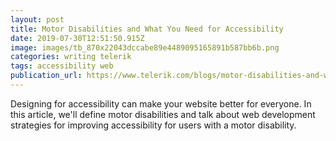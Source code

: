 ```yaml
---
layout: post
title: Motor Disabilities and What You Need for Accessibility
date: 2019-07-30T12:51:50.915Z
image: images/tb_870x22043dccabe89e4489095165891b587bb6b.png
categories: writing telerik
tags: accessibility web
publication_url: https://www.telerik.com/blogs/motor-disabilities-and-what-you-need-for-accessibility
---
```

Designing for accessibility can make your website better for everyone. In this article, we'll define motor disabilities and talk about web development strategies for improving accessibility for users with a motor disability.
